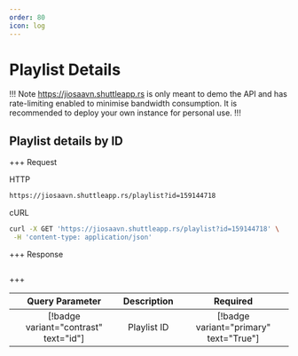 ```yaml
---
order: 80
icon: log
---
```


# Playlist Details

!!! Note
<https://jiosaavn.shuttleapp.rs> is only meant to demo the API and has rate-limiting enabled to minimise bandwidth consumption.
It is recommended to deploy your own instance for personal use.
!!!

## Playlist details by ID

+++ Request

HTTP

```bash
https://jiosaavn.shuttleapp.rs/playlist?id=159144718
```

cURL

```bash
curl -X GET 'https://jiosaavn.shuttleapp.rs/playlist?id=159144718' \
 -H 'content-type: application/json'
```

+++ Response

```json

```

+++

|          **Query Parameter**          | **Description** |              **Required**              |
| :-----------------------------------: | :-------------: | :------------------------------------: |
| [!badge variant="contrast" text="id"] |   Playlist ID   | [!badge variant="primary" text="True"] |
